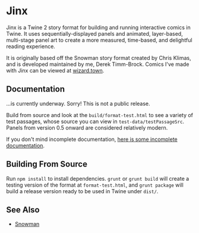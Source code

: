 # Jinx

Jinx is a Twine 2 story format for building and running interactive comics in Twine.  It uses sequentially-displayed panels and animated, layer-based, multi-stage panel art to create a more measured, time-based, and delightful reading experience.

It is originally based off the Snowman story format created by Chris Klimas, and is developed maintained by me, Derek Timm-Brock.  Comics I've made with Jinx can be viewed at [wizard.town](http://wizard.town).

## Documentation

...is currently underway.  Sorry!  This is not a public release.

Build from source and look at the `build/format-test.html` to see a variety of test passages, whose source you can view in `test-data/testPassageSrc`.  Panels from version 0.5 onward are considered relatively modern.

If you don't mind incomplete documentation, [here is some incomplete documentation](http://derektb.withdraft.com/pages/1404299).

## Building From Source

Run `npm install` to install dependencies. `grunt` or `grunt build` will create a testing version of the format at `format-test.html`, and `grunt package` will build a release version ready to be used in Twine under `dist/`.

## See Also

- [Snowman](https://github.com/videlais/snowman)
